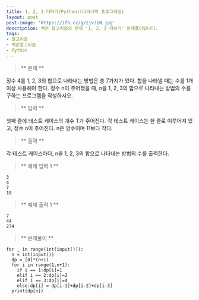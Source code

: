 ```yaml
---
title: 1, 2, 3 더하기(Python)(다이나믹 프로그래밍)
layout: post
post-image: 'https://ifh.cc/g/zjvJzN.jpg'
description: 백준 알고리즘의 문제 '1, 2, 3 더하기' 문제풀이입니다.
tags:
- 알고리즘
- 백준알고리즘
- Python
---
```



>** 문제 **

정수 4를 1, 2, 3의 합으로 나타내는 방법은 총 7가지가 있다. 합을 나타낼 때는 수를 1개 이상 사용해야 한다.
정수 n이 주어졌을 때, n을 1, 2, 3의 합으로 나타내는 방법의 수를 구하는 프로그램을 작성하시오.

>** 입력 **

첫째 줄에 테스트 케이스의 개수 T가 주어진다. 각 테스트 케이스는 한 줄로 이루어져 있고, 정수 n이 주어진다. n은 양수이며 11보다 작다.

>** 출력 **

각 테스트 케이스마다, n을 1, 2, 3의 합으로 나타내는 방법의 수를 출력한다.

>** 예제 입력 1 **

	3
	4
	7
	10

>** 예제 출력 1 **

	7
	44
	274

>** 문제풀이 **

	for _ in range(int(input())):
	  n = int(input())
	  dp = [0]*(n+1)
	  for i in range(1,n+1):
	    if i == 1:dp[i]=1
	    elif i == 2:dp[i]=2
	    elif i == 3:dp[i]=4
	    else:dp[i] = dp[i-1]+dp[i-2]+dp[i-3]
	  print(dp[n])
